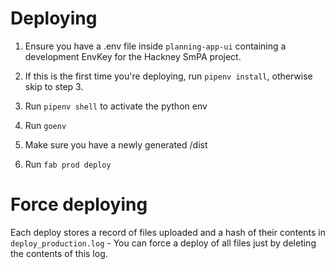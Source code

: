 # Deploying

1) Ensure you have a .env file inside `planning-app-ui` containing a development EnvKey for the Hackney SmPA project.

2) If this is the first time you're deploying, run `pipenv install`, otherwise skip to step 3.

3) Run `pipenv shell` to activate the python env

4) Run `goenv`

5) Make sure you have a newly generated /dist

6) Run `fab prod deploy`


# Force deploying

Each deploy stores a record of files uploaded and a hash of their contents in `deploy_production.log` - You can force a deploy of all files just by deleting the contents of this log.